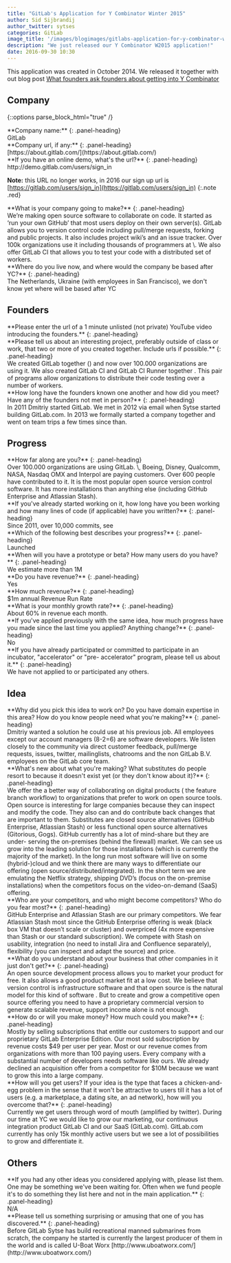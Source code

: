 ```yaml
---
title: "GitLab's Application for Y Combinator Winter 2015"
author: Sid Sijbrandij
author_twitter: sytses
categories: GitLab
image_title: '/images/blogimages/gitlabs-application-for-y-combinator-winter-2015-cover.jpg'
description: "We just released our Y Combinator W2015 application!"
date: 2016-09-30 10:30
---
```


This application was created in October 2014.
We released it together with out blog post [What founders ask founders about getting into Y Combinator](/2016/09/30/what-founders-ask-founders-about-getting-into-yc)

<!-- more -->

## Company

{::options parse_block_html="true" /}

<div class="panel panel-gitlab-orange">
**Company name:** 
{: .panel-heading}
<div class="panel-body">
GitLab
</div>
</div>

<div class="panel panel-gitlab-orange">
**Company url, if any:** 
{: .panel-heading}
<div class="panel-body">
[https://about.gitlab.com/](https://about.gitlab.com/)
</div>
</div>

<div class="panel panel-gitlab-orange">
**If you have an online demo, what's the url?** 
{: .panel-heading}
<div class="panel-body">
http://demo.gitlab.com/users/sign_in

**Note:** this URL no longer works, in 2016 our sign up url is [https://gitlab.com/users/sign_in](https://gitlab.com/users/sign_in)
{:.note .red}
</div>
</div>

<div class="panel panel-gitlab-orange">
**What is your company going to make?** 
{: .panel-heading}
<div class="panel-body">
We’re making open source software to collaborate on code. It started as ‘run your own GitHub’ that most users deploy on their own server(s). GitLab allows you to version control code including pull/merge requests, forking and public projects. It also includes project wiki’s and an issue tracker. Over 100k organizations use it including thousands of programmers at \<Redacted>. We also offer GitLab CI that allows you to test your code with a distributed set of workers.
</div>
</div>

<div class="panel panel-gitlab-orange">
**Where do you live now, and where would the company be based after YC?** 
{: .panel-heading}
<div class="panel-body">
The Netherlands, Ukraine (with employees in San Francisco), we don't know yet where will be based after YC
</div>
</div>


## Founders

<div class="panel panel-gitlab-orange">
**Please enter the url of a 1 minute unlisted (not private) YouTube video introducing the founders.** 
{: .panel-heading}
<div class="panel-body">
<https://www.youtube.com/watch?v=KzvDHA5323o>
</div>
</div>

<div class="panel panel-gitlab-orange">
**Please tell us about an interesting project, preferably outside of class or work, that two or more of you created together. Include urls if possible.** 
{: .panel-heading}
<div class="panel-body">
We created GitLab together (<https://about.gitlab.com/gitlab-ce/>) and now over 100.000 organizations are using it. We also created GitLab CI and GitLab CI Runner together <https://about.gitlab.com/gitlab-ci/>. This pair of programs allow organizations to distribute their code testing over a number of workers.
</div>
</div>

<div class="panel panel-gitlab-orange">
**How long have the founders known one another and how did you meet? Have any of the founders not met in person?** 
{: .panel-heading}
<div class="panel-body">
In 2011 Dmitriy started GitLab. We met in 2012 via email when Sytse started building GitLab.com. In 2013 we formally started a company together and went on team trips a few times since than.
</div>
</div>


## Progress

<div class="panel panel-gitlab-orange">
**How far along are you?** 
{: .panel-heading}
<div class="panel-body">
Over 100.000 organizations are using GitLab. \<Redacted>, Boeing, Disney, Qualcomm, NASA, Nasdaq OMX and Interpol are paying customers. Over 600 people have contributed to it. It is the most popular open source version control software. It has more installations than anything else (including GitHub Enterprise and Atlassian Stash).
</div>
</div>

<div class="panel panel-gitlab-orange">
**If you've already started working on it, how long have you been working and how many lines of code (if applicable) have you written?** 
{: .panel-heading}
<div class="panel-body">
Since 2011, over 10,000 commits, see <http://contributors.gitlab.com/>
</div>
</div>

<div class="panel panel-gitlab-orange">
**Which of the following best describes your progress?** 
{: .panel-heading}
<div class="panel-body">
Launched
</div>
</div>

<div class="panel panel-gitlab-orange">
**When will you have a prototype or beta? How many users do you have?** 
{: .panel-heading}
<div class="panel-body">
We estimate more than 1M
</div>
</div>

<div class="panel panel-gitlab-orange">
**Do you have revenue?** 
{: .panel-heading}
<div class="panel-body">
Yes
</div>
</div>

<div class="panel panel-gitlab-orange">
**How much revenue?** 
{: .panel-heading}
<div class="panel-body">
$1m annual Revenue Run Rate
</div>
</div>

<div class="panel panel-gitlab-orange">
**What is your monthly growth rate?** 
{: .panel-heading}
<div class="panel-body">
About 60% in revenue each month.
</div>
</div>


<div class="panel panel-gitlab-orange">
**If you've applied previously with the same idea, how much progress have you made since the last time you applied? Anything change?** 
{: .panel-heading}
<div class="panel-body">
No
</div>
</div>

<div class="panel panel-gitlab-orange">
**If you have already participated or committed to participate in an incubator, "accelerator" or "pre- accelerator" program, please tell us about it.** 
{: .panel-heading}
<div class="panel-body">
We have not applied to or participated any others.
</div>
</div>

## Idea

<div class="panel panel-gitlab-orange">
**Why did you pick this idea to work on? Do you have domain expertise in this area? How do you know people need what you're making?** 
{: .panel-heading}
<div class="panel-body">
Dmitriy wanted a solution he could use at his previous job. All employees except our account managers (8-2=6) are software developers. We listen closely to the community via direct customer feedback, pull/merge requests, issues, twitter, mailinglists, chatrooms and the non GitLab B.V. employees on the GitLab core team.
</div>
</div>

<div class="panel panel-gitlab-orange">
**What's new about what you're making? What substitutes do people resort to because it doesn't exist yet (or they don't know about it)?** 
{: .panel-heading}
<div class="panel-body">
We offer the a better way of collaborating on digital products ( the feature branch workflow) to organizations that prefer to work on open source tools. Open source is interesting for large companies because they can inspect and modify the code. They also can and do contribute back changes that are important to them. Substitutes are closed source alternatives (GitHub Enterprise, Atlassian Stash) or less functional open source alternatives (Gitorious, Gogs). GitHub currently has a lot of mind-share but they are under- serving the on-premises (behind the firewall) market. We can see us grow into the leading solution for those installations (which is currently the majority of the market). In the long run most software will live on some (hybrid-)cloud and we think there are many ways to differentiate our offering (open source/distributed/integrated). In the short term we are emulating the Netflix strategy, shipping DVD’s (focus on the on-premise installations) when the competitors focus on the video-on-demand (SaaS) offering.
</div>
</div>

<div class="panel panel-gitlab-orange">
**Who are your competitors, and who might become competitors? Who do you fear most?** 
{: .panel-heading}
<div class="panel-body">
GitHub Enterprise and Atlassian Stash are our primary competitors. We fear Atlassian Stash most since the GitHub Enterprise offering is weak (black box VM that doesn’t scale or cluster) and overpriced (4x more expensive than Stash or our standard subscription). We compete with Stash on usability, integration (no need to install Jira and Confluence separately), flexibility (you can inspect and adapt the source) and price.
</div>
</div>

<div class="panel panel-gitlab-orange">
**What do you understand about your business that other companies in it just don't get?** 
{: .panel-heading}
<div class="panel-body">
An open source development process allows you to market your product for free. It also allows a good product market fit at a low cost. We believe that version control is infrastructure software and that open source is the natural model for this kind of software . But to create and grow a competitive open source offering you need to have a proprietary commercial version to generate scalable revenue, support income alone is not enough.
</div>
</div>

<div class="panel panel-gitlab-orange">
**How do or will you make money? How much could you make?** 
{: .panel-heading}
<div class="panel-body">
Mostly by selling subscriptions that entitle our customers to support and our proprietary GitLab Enterprise Edition. Our most sold subscription by revenue costs $49 per user per year. Most or our revenue comes from organizations with more than 100 paying users. Every company with a substantial number of developers needs software like ours. We already declined an acquisition offer from a competitor for $10M because we want to grow this into a large company.
</div>
</div>

<div class="panel panel-gitlab-orange">
**How will you get users? If your idea is the type that faces a chicken-and-egg problem in the sense that it won't be attractive to users till it has a lot of users (e.g. a marketplace, a dating site, an ad network), how will you overcome that?** 
{: .panel-heading}
<div class="panel-body">
Currently we get users through word of mouth (amplified by twitter). During our time at YC we would like to grow our marketing, our continuous integration product GitLab CI and our SaaS (GitLab.com). GitLab.com currently has only 15k monthly active users but we see a lot of possibilities to grow and differentiate it.
</div>
</div>

## Others

<div class="panel panel-gitlab-orange">
**If you had any other ideas you considered applying with, please list them. One may be something we've been waiting for. Often when we fund people it's to do something they list here and not in the main application.** 
{: .panel-heading}
<div class="panel-body">
N/A
</div>
</div>

<div class="panel panel-gitlab-orange">
**Please tell us something surprising or amusing that one of you has discovered.** 
{: .panel-heading}
<div class="panel-body">
Before GitLab Sytse has build recreational manned submarines from scratch, the company he started is currently the largest producer of them in the world and is called U-Boat Worx [http://www.uboatworx.com/](http://www.uboatworx.com/)
</div>
</div>

<style>
	.red {
		color: red !important;
	}
</style>
